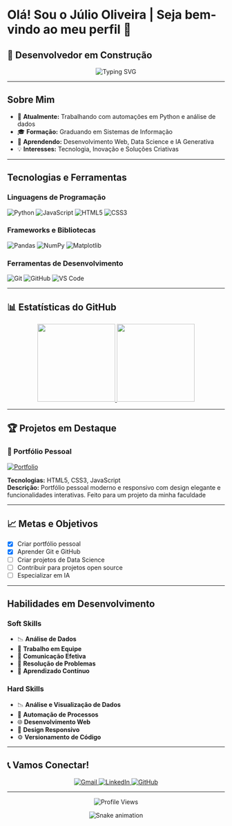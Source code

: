 # Olá! Sou o Júlio Oliveira | Seja bem-vindo ao meu perfil 👋

## 🚀 Desenvolvedor em Construção

<div align="center">
  <img src="https://readme-typing-svg.vercel.app?font=Fira+Code&pause=1000&color=667EEA&center=true&vCenter=true&width=435&lines=Desenvolvedor+Web;Analista+de+Dados;Estudante+de+SI;Apaixonado+por+Tecnologia" alt="Typing SVG" />
</div>

---

## Sobre Mim

- 🔭 **Atualmente:** Trabalhando com automações em Python e análise de dados
- 🎓 **Formação:** Graduando em Sistemas de Informação
- 🌱 **Aprendendo:** Desenvolvimento Web, Data Science e IA Generativa
- 💡 **Interesses:** Tecnologia, Inovação e Soluções Criativas

---

## Tecnologias e Ferramentas

### **Linguagens de Programação**
![Python](https://img.shields.io/badge/Python-3776AB?style=for-the-badge&logo=python&logoColor=white)
![JavaScript](https://img.shields.io/badge/JavaScript-F7DF1E?style=for-the-badge&logo=javascript&logoColor=black)
![HTML5](https://img.shields.io/badge/HTML5-E34F26?style=for-the-badge&logo=html5&logoColor=white)
![CSS3](https://img.shields.io/badge/CSS3-1572B6?style=for-the-badge&logo=css3&logoColor=white)

### **Frameworks e Bibliotecas**
![Pandas](https://img.shields.io/badge/Pandas-150458?style=for-the-badge&logo=pandas&logoColor=white)
![NumPy](https://img.shields.io/badge/Numpy-013243?style=for-the-badge&logo=numpy&logoColor=white)
![Matplotlib](https://img.shields.io/badge/Matplotlib-11557C?style=for-the-badge&logo=matplotlib&logoColor=white)

### **Ferramentas de Desenvolvimento**
![Git](https://img.shields.io/badge/Git-F05032?style=for-the-badge&logo=git&logoColor=white)
![GitHub](https://img.shields.io/badge/GitHub-100000?style=for-the-badge&logo=github&logoColor=white)
![VS Code](https://img.shields.io/badge/VS_Code-007ACC?style=for-the-badge&logo=visual-studio-code&logoColor=white)

---

## 📊 Estatísticas do GitHub

<div align="center">
  <a href="https://github.com/JulioOliveira22">
    <img height="180em" src="https://github-readme-stats.vercel.app/api?username=JulioOliveira22&show_icons=true&theme=radical&include_all_commits=true&count_private=true"/>
    <img height="180em" src="https://github-readme-stats.vercel.app/api/top-langs/?username=JulioOliveira22&layout=compact&langs_count=8&theme=radical"/>
  </a>
</div>

---

## 🏆 Projetos em Destaque

### **📱 Portfólio Pessoal**
[![Portfolio](https://img.shields.io/badge/Portfolio-667EEA?style=for-the-badge&logo=About.me&logoColor=white)](https://juliooliveira22.github.io/Projeto_Academico/)

**Tecnologias:** HTML5, CSS3, JavaScript  
**Descrição:** Portfólio pessoal moderno e responsivo com design elegante e funcionalidades interativas. Feito para um projeto da minha faculdade

---

## 📈 Metas e Objetivos

- [x] Criar portfólio pessoal
- [x] Aprender Git e GitHub
- [ ] Criar projetos de Data Science
- [ ] Contribuir para projetos open source
- [ ] Especializar em IA

---

##  Habilidades em Desenvolvimento

### **Soft Skills**
- 📉 **Análise de Dados**
- 🤝 **Trabalho em Equipe**
- 📢 **Comunicação Efetiva**
- 🎯 **Resolução de Problemas**
- 📖 **Aprendizado Contínuo**

### **Hard Skills**
- 📉 **Análise e Visualização de Dados**
- 🤖 **Automação de Processos**
- 🌐 **Desenvolvimento Web**
- 📱 **Design Responsivo**
- ⚙️ **Versionamento de Código**

---

## 📞 Vamos Conectar!

<div align="center">
  <a href="mailto:jcesar.antunes@outlook.com">
    <img src="https://img.shields.io/badge/Gmail-D14836?style=for-the-badge&logo=gmail&logoColor=white" alt="Gmail"/>
  </a>
  <a href="https://linkedin.com/in/julio-oliveira">
    <img src="https://img.shields.io/badge/LinkedIn-0077B5?style=for-the-badge&logo=linkedin&logoColor=white" alt="LinkedIn"/>
  </a>
  <a href="https://github.com/JulioOliveira22">
    <img src="https://img.shields.io/badge/GitHub-100000?style=for-the-badge&logo=github&logoColor=white" alt="GitHub"/>
  </a>
</div>

---

<div align="center">
  <img src="https://komarev.com/ghpvc/?username=JulioOliveira22&style=flat-square&color=667EEA" alt="Profile Views"/>

   ![Snake animation](https://github.com/JulioOliveira22/JulioOliveira22/blob/output/github-contribution-grid-snake.svg)
